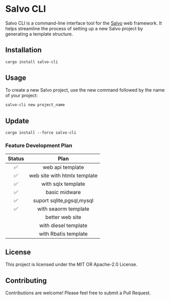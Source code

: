 
# Salvo CLI

Salvo CLI is a command-line interface tool for the [Salvo](https://github.com/salvo-rs/salvo) web framework. It helps streamline the process of setting up a new Salvo project by generating a template structure.

## Installation

```bash
cargo install salvo-cli
```
## Usage
To create a new Salvo project, use the new command followed by the name of your project:

```bash
salvo-cli new project_name
```
## Update
```bashs
cargo install --force salvo-cli
```

### Feature Development Plan

|  Status |Plan   |   
|:---:|:---:| 
|✅| web api template |    
|✅| web site with htmlx template |   
|✅|with sqlx  template| 
|✅|basic midware |
|✅|suport sqlite,pgsql,mysql|
|✅|with seaorm template|   
|| better web site | 
|| with diesel template|  
|| with Rbatis template|  
## License
This project is licensed under the MIT OR Apache-2.0 License.

## Contributing
Contributions are welcome! Please feel free to submit a Pull Request.
